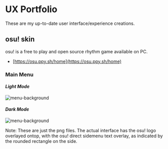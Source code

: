 # **UX Portfolio**
These are my up-to-date user interface/experience creations.

## **osu! skin**
osu! is a free to play and open source rhythm game available on PC.
* [https://osu.ppy.sh/home](https://osu.ppy.sh/home)

### **Main Menu**
#### *Light Mode*
![menu-background](https://user-images.githubusercontent.com/85580927/197084173-091f7fff-c2aa-4e21-b37e-d370191007d1.jpg)

#### *Dark Mode*
![menu-background](https://user-images.githubusercontent.com/85580927/197084108-22ea0f60-02c5-4a88-a6ae-de792f39882a.jpg)

Note: These are just the png files. The actual interface has the osu! logo overlayed ontop, with the osu! direct sidemenu text overlay, as indicated by the rounded rectangle on the side.
